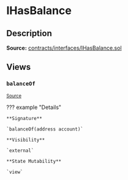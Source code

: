 # IHasBalance

## Description

**Source:** [contracts/interfaces/IHasBalance.sol](https://github.com/Synthetixio/synthetix/tree/v2.21.15/contracts/interfaces/IHasBalance.sol)

## Views

### `balanceOf`

<sub>[Source](https://github.com/Synthetixio/synthetix/tree/v2.21.15/contracts/interfaces/IHasBalance.sol#L6)</sub>

??? example "Details"

    **Signature**

    `balanceOf(address account)`

    **Visibility**

    `external`

    **State Mutability**

    `view`
